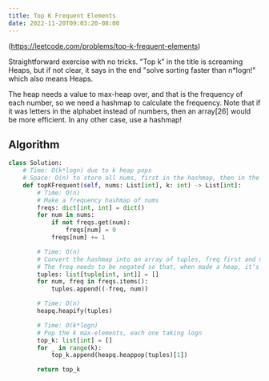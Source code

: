 ```yaml
---
title: Top K Frequent Elements
date: 2022-11-20T09:03:20-08:00
---
```


(https://leetcode.com/problems/top-k-frequent-elements)

Straightforward exercise with no tricks. "Top k" in the title is screaming Heaps, but if
not clear, it says in the end "solve sorting faster than n*logn!" which also means Heaps.

The heap needs a value to max-heap over, and that is the frequency of each number, so
we need a hashmap to calculate the frequency. Note that if it was letters in the alphabet
instead of numbers, then an array[26] would be more efficient. In any other case, use a
hashmap!

## Algorithm

```python
class Solution:
    # Time: O(k*logn) due to k heap pops
    # Space: O(n) to store all nums, first in the hashmap, then in the tuple array, then in top_k
    def topKFrequent(self, nums: List[int], k: int) -> List[int]:
        # Time: O(n)
        # Make a frequency hashmap of nums
        freqs: dict[int, int] = dict()
        for num in nums:
            if not freqs.get(num):
                freqs[num] = 0
            freqs[num] += 1

        # Time: O(n)
        # Convert the hashmap into an array of tuples, freq first and num second.
        # The freq needs to be negated so that, when made a heap, it's a max-heap.
        tuples: list[tuple[int, int]] = []
        for num, freq in freqs.items():
            tuples.append((-freq, num))

        # Time: O(n)
        heapq.heapify(tuples)

        # Time: O(k*logn)
        # Pop the k max-elements, each one taking logn
        top_k: list[int] = []
        for _ in range(k):
            top_k.append(heapq.heappop(tuples)[1])

        return top_k

```


